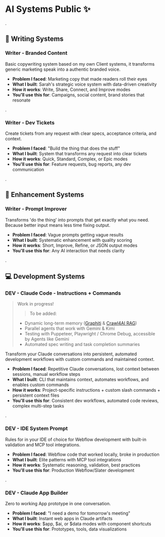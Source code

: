 # AI Systems Public ✨

.

## 📝 Writing Systems

### Writer - Branded Content
Basic copywriting system based on my own Client systems, it transforms generic marketing speak into a authentic branded voice. 

- **Problem I faced**: Marketing copy that made readers roll their eyes  
- **What I built**: Sarah's strategic voice system with data-driven creativity  
- **How it works**: Write, Share, Connect, and Improve modes  
- **You'll use this for**: Campaigns, social content, brand stories that resonate  

.

### Writer - Dev Tickets
Create tickets from any request with clear specs, acceptance criteria, and context.

- **Problem I faced**: "Build the thing that does the stuff"  
- **What I built**: System that transforms any request into clear tickets  
- **How it works**: Quick, Standard, Complex, or Epic modes  
- **You'll use this for**: Feature requests, bug reports, any dev communication  

.

## 🚀 Enhancement Systems

### Writer - Prompt Improver  
Transforms 'do the thing' into prompts that get exactly what you need. 
Because better input means less time fixing output.
 
- **Problem I faced**: Vague prompts getting vague results  
- **What I built**: Systematic enhancement with quality scoring  
- **How it works**: Short, Improve, Refine, or JSON output modes  
- **You'll use this for**: Any AI interaction that needs clarity  

.

## 💻 Development Systems

### DEV - Claude Code - Instructions + Commands
> Work in progress!
> > To be added: 
> - Dynamic long-term memory ([Graphiti](https://github.com/getzep/graphiti) & [Crawl4AI RAG](https://github.com/coleam00/mcp-crawl4ai-rag))
> - Parallel agents that work with Gemini & Kimi
> - Testing with Puppeteer, Playwright / Chrome Debug, accessible by Agents like Gemini
> - Automated spec writing and task completion summaries

Transform your Claude conversations into persistent, automated development workflows with custom commands and maintained context.
- **Problem I faced**: Repetitive Claude conversations, lost context between sessions, manual workflow steps
- **What I built**: CLI that maintains context, automates workflows, and enables custom commands
- **How it works**: Project-specific instructions + custom slash commands + persistent context files
- **You'll use this for**: Consistent dev workflows, automated code reviews, complex multi-step tasks

.

### DEV - IDE System Prompt
Rules for in your IDE of choice for Webflow development with built-in validation and MCP tool integrations.

- **Problem I faced**: Webflow code that worked locally, broke in production  
- **What I built**: Elite patterns with MCP tool integrations  
- **How it works**: Systematic reasoning, validation, best practices  
- **You'll use this for**: Production Webflow/Slater development  

.

### DEV - Claude App Builder
Zero to working App prototype in one conversation.

- **Problem I faced**: "I need a demo for tomorrow's meeting"  
- **What I built**: Instant web apps in Claude artifacts  
- **How it works**: $app, $ai, or $data modes with component shortcuts  
- **You'll use this for**: Prototypes, tools, data visualizations  
